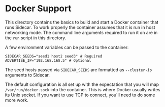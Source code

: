 Docker Support
==============

This directory contains the basics to build and start a Docker container that
runs Sidecar. To work properly the container assumes that it is run in host
networking mode. The command line arguments required to run it on are in the
`run` script in this directory.

A few environment variables can be passed to the container:

```
SIDECAR_SEEDS="seed1 host2 seed3" # Required
ADVERTISE_IP="192.168.168.5" # Optional
```

The seed hosts passed via `SIDECAR_SEEDS` are formatted as
`--cluster-ip` arguments to Sidecar.

The default configuration is all set up with the expectation that you will map
`/var/run/docker.sock` into the container.  This is where Docker usually writes
its Unix socket. If you want to use TCP to connect, you'll need to do some more
work.
